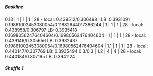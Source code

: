 ##### Baskline
0.13 | 1 | 1 | 1 | 28 - local: 0.439512/0.306498 | LB: 0.3931091
0.19861002453080054/0.11882644017386244 | 1 | 1 | 1 | 28 - local: 0.438958/0.306797 LB: 0.3935418
0.16980562476404604/0.16980562476404604 | 1 | 1 | 1 | 28 - local: 0.439146/0.305656 LB: 0.3932437
0.19861002453080054/0.16980562476404604 | 1.1 | 1 | 1 | 28 - local: 0.440147/0.307769 LB: 0.3935494
0.3/0.3 | 1.2 | 4 | 4 | 28 - local: 0.440184/0.307195 LB: 0.3941124

##### Shuffle 1